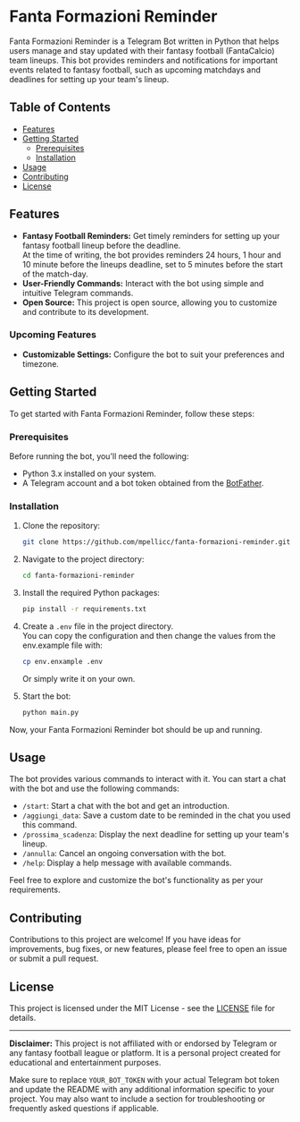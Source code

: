 # Fanta Formazioni Reminder

Fanta Formazioni Reminder is a Telegram Bot written in Python that helps users manage and stay updated with their fantasy football (FantaCalcio) team lineups. This bot provides reminders and notifications for important events related to fantasy football, such as upcoming matchdays and deadlines for setting up your team's lineup.

## Table of Contents

- [Features](#features)
- [Getting Started](#getting-started)
  - [Prerequisites](#prerequisites)
  - [Installation](#installation)
- [Usage](#usage)
- [Contributing](#contributing)
- [License](#license)
<!-- - [Configuration](#configuration) -->

## Features

- **Fantasy Football Reminders:** Get timely reminders for setting up your fantasy football lineup before the deadline.  
At the time of writing, the bot provides reminders 24 hours, 1 hour and 10 minute before the lineups deadline, set to 5 minutes before the start of the match-day.
- **User-Friendly Commands:** Interact with the bot using simple and intuitive Telegram commands.
- **Open Source:** This project is open source, allowing you to customize and contribute to its development.

### Upcoming Features

- **Customizable Settings:** Configure the bot to suit your preferences and timezone.

## Getting Started

To get started with Fanta Formazioni Reminder, follow these steps:

### Prerequisites

Before running the bot, you'll need the following:

- Python 3.x installed on your system.
- A Telegram account and a bot token obtained from the [BotFather](https://core.telegram.org/bots#botfather).

### Installation

1. Clone the repository:

   ```bash
   git clone https://github.com/mpellicc/fanta-formazioni-reminder.git
   ```

2. Navigate to the project directory:

   ```bash
   cd fanta-formazioni-reminder
   ```

3. Install the required Python packages:

   ```bash
   pip install -r requirements.txt
   ```

4. Create a `.env` file in the project directory.  
   You can copy the configuration and then change the values from the env.example file with:

   ```bash
   cp env.enxample .env
   ```

   Or simply write it on your own.

5. Start the bot:

   ```bash
   python main.py
   ```

Now, your Fanta Formazioni Reminder bot should be up and running.

## Usage

The bot provides various commands to interact with it. You can start a chat with the bot and use the following commands:

- `/start`: Start a chat with the bot and get an introduction.
- `/aggiungi_data`: Save a custom date to be reminded in the chat you used this command.
- `/prossima_scadenza`: Display the next deadline for setting up your team's lineup. 
- `/annulla`: Cancel an ongoing conversation with the bot. 
- `/help`: Display a help message with available commands.

Feel free to explore and customize the bot's functionality as per your requirements.

<!-- ## Configuration

You can customize the bot's behavior by modifying the configuration settings in the `config.py` file. Here, you can adjust things like default timezone, notification intervals, and more to suit your preferences. -->

## Contributing

Contributions to this project are welcome! If you have ideas for improvements, bug fixes, or new features, please feel free to open an issue or submit a pull request.

## License

This project is licensed under the MIT License - see the [LICENSE](LICENSE) file for details.

---

**Disclaimer:** This project is not affiliated with or endorsed by Telegram or any fantasy football league or platform. It is a personal project created for educational and entertainment purposes.

Make sure to replace `YOUR_BOT_TOKEN` with your actual Telegram bot token and update the README with any additional information specific to your project. You may also want to include a section for troubleshooting or frequently asked questions if applicable.
